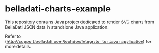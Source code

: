 # belladati-charts-example
This repository contains Java project dedicated to render SVG charts from BellaDati JSON data in standalone Java application.

Refer to (http://support.belladati.com/techdoc/Integrate+to+Java+application) for more details.
